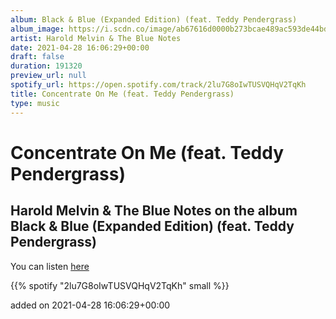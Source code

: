 ```yaml
---
album: Black & Blue (Expanded Edition) (feat. Teddy Pendergrass)
album_image: https://i.scdn.co/image/ab67616d0000b273bcae489ac593de44bd9bda54
artist: Harold Melvin & The Blue Notes
date: 2021-04-28 16:06:29+00:00
draft: false
duration: 191320
preview_url: null
spotify_url: https://open.spotify.com/track/2lu7G8oIwTUSVQHqV2TqKh
title: Concentrate On Me (feat. Teddy Pendergrass)
type: music
---
```



# Concentrate On Me (feat. Teddy Pendergrass)

## Harold Melvin & The Blue Notes on the album Black & Blue (Expanded Edition) (feat. Teddy Pendergrass)

You can listen [here](https://open.spotify.com/track/2lu7G8oIwTUSVQHqV2TqKh)

{{% spotify "2lu7G8oIwTUSVQHqV2TqKh" small %}}

added on 2021-04-28 16:06:29+00:00
